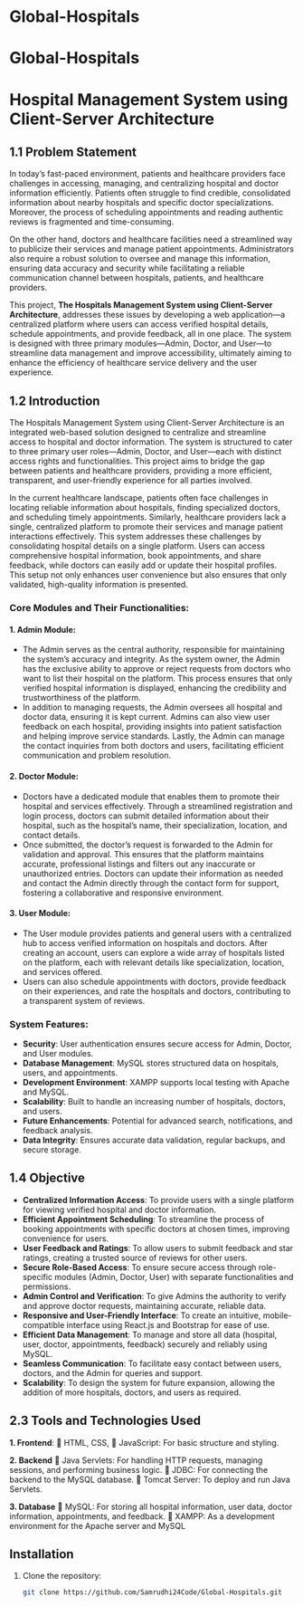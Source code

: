 # Global-Hospitals

# Global-Hospitals

# Hospital Management System using Client-Server Architecture

## 1.1 Problem Statement

In today’s fast-paced environment, patients and healthcare providers face challenges in accessing, managing, and centralizing hospital and doctor information efficiently. Patients often struggle to find credible, consolidated information about nearby hospitals and specific doctor specializations. Moreover, the process of scheduling appointments and reading authentic reviews is fragmented and time-consuming.

On the other hand, doctors and healthcare facilities need a streamlined way to publicize their services and manage patient appointments. Administrators also require a robust solution to oversee and manage this information, ensuring data accuracy and security while facilitating a reliable communication channel between hospitals, patients, and healthcare providers.

This project, **The Hospitals Management System using Client-Server Architecture**, addresses these issues by developing a web application—a centralized platform where users can access verified hospital details, schedule appointments, and provide feedback, all in one place. The system is designed with three primary modules—Admin, Doctor, and User—to streamline data management and improve accessibility, ultimately aiming to enhance the efficiency of healthcare service delivery and the user experience.

## 1.2 Introduction

The Hospitals Management System using Client-Server Architecture is an integrated web-based solution designed to centralize and streamline access to hospital and doctor information. The system is structured to cater to three primary user roles—Admin, Doctor, and User—each with distinct access rights and functionalities. This project aims to bridge the gap between patients and healthcare providers, providing a more efficient, transparent, and user-friendly experience for all parties involved.

In the current healthcare landscape, patients often face challenges in locating reliable information about hospitals, finding specialized doctors, and scheduling timely appointments. Similarly, healthcare providers lack a single, centralized platform to promote their services and manage patient interactions effectively. This system addresses these challenges by consolidating hospital details on a single platform. Users can access comprehensive hospital information, book appointments, and share feedback, while doctors can easily add or update their hospital profiles. This setup not only enhances user convenience but also ensures that only validated, high-quality information is presented.

### Core Modules and Their Functionalities:

#### 1. Admin Module:
- The Admin serves as the central authority, responsible for maintaining the system’s accuracy and integrity. As the system owner, the Admin has the exclusive ability to approve or reject requests from doctors who want to list their hospital on the platform. This process ensures that only verified hospital information is displayed, enhancing the credibility and trustworthiness of the platform.
- In addition to managing requests, the Admin oversees all hospital and doctor data, ensuring it is kept current. Admins can also view user feedback on each hospital, providing insights into patient satisfaction and helping improve service standards. Lastly, the Admin can manage the contact inquiries from both doctors and users, facilitating efficient communication and problem resolution.

#### 2. Doctor Module:
- Doctors have a dedicated module that enables them to promote their hospital and services effectively. Through a streamlined registration and login process, doctors can submit detailed information about their hospital, such as the hospital’s name, their specialization, location, and contact details.
- Once submitted, the doctor’s request is forwarded to the Admin for validation and approval. This ensures that the platform maintains accurate, professional listings and filters out any inaccurate or unauthorized entries. Doctors can update their information as needed and contact the Admin directly through the contact form for support, fostering a collaborative and responsive environment.

#### 3. User Module:
- The User module provides patients and general users with a centralized hub to access verified information on hospitals and doctors. After creating an account, users can explore a wide array of hospitals listed on the platform, each with relevant details like specialization, location, and services offered.
- Users can also schedule appointments with doctors, provide feedback on their experiences, and rate the hospitals and doctors, contributing to a transparent system of reviews.

### System Features:
- **Security**: User authentication ensures secure access for Admin, Doctor, and User modules.
- **Database Management**: MySQL stores structured data on hospitals, users, and appointments.
- **Development Environment**: XAMPP supports local testing with Apache and MySQL.
- **Scalability**: Built to handle an increasing number of hospitals, doctors, and users.
- **Future Enhancements**: Potential for advanced search, notifications, and feedback analysis.
- **Data Integrity**: Ensures accurate data validation, regular backups, and secure storage.

## 1.4 Objective

- **Centralized Information Access**: To provide users with a single platform for viewing verified hospital and doctor information.
- **Efficient Appointment Scheduling**: To streamline the process of booking appointments with specific doctors at chosen times, improving convenience for users.
- **User Feedback and Ratings**: To allow users to submit feedback and star ratings, creating a trusted source of reviews for other users.
- **Secure Role-Based Access**: To ensure secure access through role-specific modules (Admin, Doctor, User) with separate functionalities and permissions.
- **Admin Control and Verification**: To give Admins the authority to verify and approve doctor requests, maintaining accurate, reliable data.
- **Responsive and User-Friendly Interface**: To create an intuitive, mobile-compatible interface using React.js and Bootstrap for ease of use.
- **Efficient Data Management**: To manage and store all data (hospital, user, doctor, appointments, feedback) securely and reliably using MySQL.
- **Seamless Communication**: To facilitate easy contact between users, doctors, and the Admin for queries and support.
- **Scalability**: To design the system for future expansion, allowing the addition of more hospitals, doctors, and users as required.

## 2.3 Tools and Technologies Used
**1. Frontend**:
 HTML, CSS,
 JavaScript: For basic structure and styling.


**2. Backend**
 Java Servlets: For handling HTTP requests, managing sessions, and performing business logic.
 JDBC: For connecting the backend to the MySQL database.
 Tomcat Server: To deploy and run Java Servlets.

**3. Database**
 MySQL: For storing all hospital information, user data, doctor information, appointments, and feedback.
 XAMPP: As a development environment for the Apache server and MySQL



## Installation

1. Clone the repository:
   ```bash
   git clone https://github.com/Samrudhi24Code/Global-Hospitals.git
